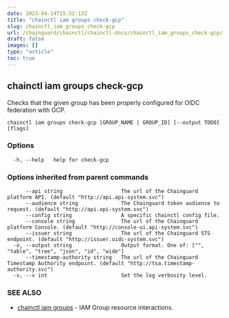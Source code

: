 ```yaml
---
date: 2023-04-14T15:52:13Z
title: "chainctl iam groups check-gcp"
slug: chainctl_iam_groups_check-gcp
url: /chainguard/chainctl/chainctl-docs/chainctl_iam_groups_check-gcp/
draft: false
images: []
type: "article"
toc: true
---
```

## chainctl iam groups check-gcp

Checks that the given group has been properly configured for OIDC federation with GCP.

```
chainctl iam groups check-gcp [GROUP_NAME | GROUP_ID] [--output TODO] [flags]
```

### Options

```
  -h, --help   help for check-gcp
```

### Options inherited from parent commands

```
      --api string                   The url of the Chainguard platform API. (default "http://api.api-system.svc")
      --audience string              The Chainguard token audience to request. (default "http://api.api-system.svc")
      --config string                A specific chainctl config file.
      --console string               The url of the Chainguard platform Console. (default "http://console-ui.api-system.svc")
      --issuer string                The url of the Chainguard STS endpoint. (default "http://issuer.oidc-system.svc")
  -o, --output string                Output format. One of: ["", "table", "tree", "json", "id", "wide"]
      --timestamp-authority string   The url of the Chainguard Timestamp Authority endpoint. (default "http://tsa.timestamp-authority.svc")
  -v, --v int                        Set the log verbosity level.
```

### SEE ALSO

* [chainctl iam groups](/chainguard/chainctl/chainctl-docs/chainctl_iam_groups/)	 - IAM Group resource interactions.

